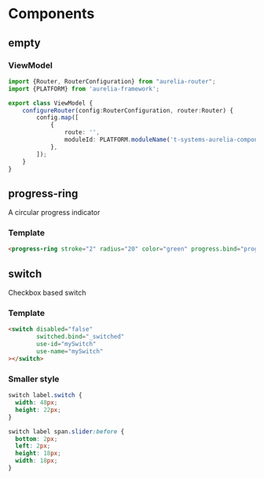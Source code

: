 # Components

## empty

### ViewModel
```typescript
import {Router, RouterConfiguration} from "aurelia-router";
import {PLATFORM} from 'aurelia-framework';

export class ViewModel {
    configureRouter(config:RouterConfiguration, router:Router) {
        config.map([
            {
                route: '',
                moduleId: PLATFORM.moduleName('t-systems-aurelia-components/src/components/empty/empty'),
            },
        ]);
    }
}
```

## progress-ring

A circular progress indicator

### Template
```html
<progress-ring stroke="2" radius="20" color="green" progress.bind="progress"></progress-ring>
```

## switch

Checkbox based switch

### Template
```html
<switch disabled="false"
        switched.bind="_switched"
        use-id="mySwitch"
        use-name="mySwitch"
></switch>
```

### Smaller style
```css
switch label.switch {
  width: 48px;
  height: 22px;
}

switch label span.slider:before {
  bottom: 2px;
  left: 2px;
  height: 18px;
  width: 18px;
}
```

